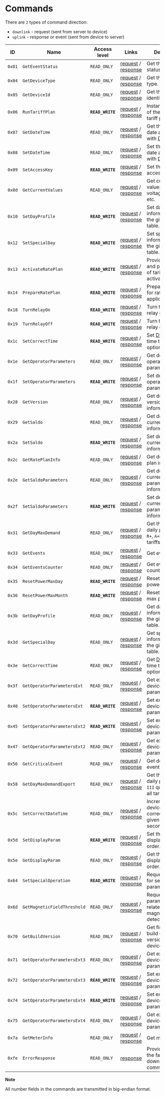 # Commands

There are `2` types of command direction:

- `downlink` - request (sent from server to device)
- `uplink` - response or event (sent from device to server)

| ID     | Name                        | Access level     | Links                                                                                                                                       | Description                                                                                            |
| ------ | --------------------------- | ---------------- | ------------------------------------------------------------------------------------------------------------------------------------------- | ------------------------------------------------------------------------------------------------------ |
| `0x01` | `GetEventStatus`            | `READ_ONLY`      | [request](../../mtx1/commands/GetEventStatus.md#request) / [response](../../mtx1/commands/GetEventStatus.md#response)                       | Get the device status events.                                                                          |
| `0x04` | `GetDeviceType`             | `READ_ONLY`      | [request](../../mtx1/commands/GetDeviceType.md#request) / [response](../../mtx1/commands/GetDeviceType.md#response)                         | Get the device type.                                                                                   |
| `0x05` | `GetDeviceId`               | `READ_ONLY`      | [request](../../mtx1/commands/GetDeviceId.md#request) / [response](../../mtx1/commands/GetDeviceId.md#response)                             | Get the device identifier.                                                                             |
| `0x06` | `RunTariffPlan`             | **`READ_WRITE`** | [request](../../mtx1/commands/RunTariffPlan.md#request) / [response](../../mtx1/commands/RunTariffPlan.md#response)                         | Instant activation of the passive tariff plan.                                                         |
| `0x07` | `GetDateTime`               | `READ_ONLY`      | [request](../../mtx1/commands/GetDateTime.md#request) / [response](../../mtx1/commands/GetDateTime.md#response)                             | Get the device full date and time with [DST](https://en.wikipedia.org/wiki/Daylight_saving_time) flag. |
| `0x08` | `SetDateTime`               | `READ_ONLY`      | [request](../../mtx1/commands/SetDateTime.md#request) / [response](../../mtx1/commands/SetDateTime.md#response)                             | Set the device full date and time with [DST](https://en.wikipedia.org/wiki/Daylight_saving_time) flag. |
| `0x09` | `SetAccessKey`              | **`READ_WRITE`** | [request](../../mtx1/commands/SetAccessKey.md#request) / [response](../../mtx1/commands/SetAccessKey.md#response)                           | Set the device access key.                                                                             |
| `0x0d` | `GetCurrentValues`          | `READ_ONLY`      | [request](../../mtx1/commands/GetCurrentValues.md#request) / [response](./GetCurrentValues.md#response)                                     | Get current values like voltage, power, etc.                                                           |
| `0x10` | `SetDayProfile`             | **`READ_WRITE`** | [request](../../mtx1/commands/SetDayProfile.md#request) / [response](../../mtx1/commands/SetDayProfile.md#response)                         | Set day profile information for the given tariff table.                                                |
| `0x12` | `SetSpecialDay`             | **`READ_WRITE`** | [request](../../mtx1/commands/SetSpecialDay.md#request) / [response](../../mtx1/commands/SetSpecialDay.md#response)                         | Set special day information for the given tariff table.                                                |
| `0x13` | `ActivateRatePlan`          | **`READ_WRITE`** | [request](../../mtx1/commands/ActivateRatePlan.md#request) / [response](../../mtx1/commands/ActivateRatePlan.md#response)                   | Provide the date and parameters of tariff plan activation.                                             |
| `0x14` | `PrepareRatePlan`           | **`READ_WRITE`** | [request](../../mtx1/commands/PrepareRatePlan.md#request) / [response](../../mtx1/commands/PrepareRatePlan.md#response)                     | Prepare device for rate plan application.                                                              |
| `0x18` | `TurnRelayOn`               | **`READ_WRITE`** | [request](../../mtx1/commands/TurnRelayOn.md#request) / [response](../../mtx1/commands/TurnRelayOn.md#response)                             | Turn the device relay on.                                                                              |
| `0x19` | `TurnRelayOff`              | **`READ_WRITE`** | [request](../../mtx1/commands/TurnRelayOff.md#request) / [response](../../mtx1/commands/TurnRelayOff.md#response)                           | Turn the device relay off.                                                                             |
| `0x1c` | `SetCorrectTime`            | **`READ_WRITE`** | [request](../../mtx1/commands/SetCorrectTime.md#request) / [response](../../mtx1/commands/SetCorrectTime.md#response)                       | Set [DST](https://en.wikipedia.org/wiki/Daylight_saving_time)/Standard time transition options.        |
| `0x1e` | `GetOperatorParameters`     | `READ_ONLY`      | [request](./GetOperatorParameters.md#request) / [response](./GetOperatorParameters.md#response)                                             | Get device operator parameters.                                                                        |
| `0x1f` | `SetOperatorParameters`     | **`READ_WRITE`** | [request](./SetOperatorParameters.md#request) / [response](./SetOperatorParameters.md#response)                                             | Set device operator parameters.                                                                        |
| `0x28` | `GetVersion`                | `READ_ONLY`      | [request](../../mtx1/commands/GetVersion.md#request) / [response](../../mtx1/commands/GetVersion.md#response)                               | Get device version information.                                                                        |
| `0x29` | `GetSaldo`                  | `READ_ONLY`      | [request](../../mtx1/commands/GetSaldo.md#request) / [response](../../mtx1/commands/GetSaldo.md#response)                                   | Get device current saldo information.                                                                  |
| `0x2a` | `SetSaldo`                  | **`READ_WRITE`** | [request](../../mtx1/commands/SetSaldo.md#request) / [response](../../mtx1/commands/SetSaldo.md#response)                                   | Set device current saldo information.                                                                  |
| `0x2c` | `GetRatePlanInfo`           | `READ_ONLY`      | [request](../../mtx1/commands/GetRatePlanInfo.md#request) / [response](../../mtx1/commands/GetRatePlanInfo.md#response)                     | Get device rate plan information.                                                                      |
| `0x2e` | `GetSaldoParameters`        | `READ_ONLY`      | [request](../../mtx1/commands/GetSaldoParameters.md#request) / [response](../../mtx1/commands/GetSaldoParameters.md#response)               | Get device current saldo parameters information.                                                       |
| `0x2f` | `SetSaldoParameters`        | **`READ_WRITE`** | [request](../../mtx1/commands/SetSaldoParameters.md#request) / [response](../../mtx1/commands/SetSaldoParameters.md#response)               | Set device current saldo parameters information.                                                       |
| `0x31` | `GetDayMaxDemand`           | `READ_ONLY`      | [request](./GetDayMaxDemand.md#request) / [response](./GetDayMaxDemand.md#response)                                                         | Get the maximum daily power (`A+R+`, `R+`, `A+R-`) for all tariffs (`T1`-`T4`).                        |
| `0x33` | `GetEvents`                 | `READ_ONLY`      | [request](../../mtx1/commands/GetEvevents.md#request) / [response](../../mtx1/commands/GetEvevents.md#response)                             | Get events.                                                                                            |
| `0x34` | `GetEventsCounter`          | `READ_ONLY`      | [request](../../mtx1/commands/GetEventsCounter.md#request) / [response](../../mtx1/commands/GetEventsCounter.md#response)                   | Get events counters.                                                                                   |
| `0x35` | `ResetPowerMaxDay`          | **`READ_WRITE`** | [request](../../mtx1/commands/ResetPowerMaxDay.md#request) / [response](../../mtx1/commands/ResetPowerMaxDay.md#response)                   | Reset daily max power.                                                                                 |
| `0x36` | `ResetPowerMaxMonth`        | **`READ_WRITE`** | [request](../../mtx1/commands/ResetPowerMaxMonth.md#request) / [response](../../mtx1/commands/ResetPowerMaxMonth.md#response)               | Reset for monthly max power.                                                                           |
| `0x3b` | `GetDayProfile`             | `READ_ONLY`      | [request](../../mtx1/commands/GetDayProfile.md#request) / [response](../../mtx1/commands/GetDayProfile.md#response)                         | Get day profile information for the given tariff table.                                                |
| `0x3d` | `GetSpecialDay`             | `READ_ONLY`      | [request](../../mtx1/commands/GetSpecialDay.md#request) / [response](../../mtx1/commands/GetSpecialDay.md#response)                         | Get special day information for the given tariff table.                                                |
| `0x3e` | `GetCorrectTime`            | `READ_ONLY`      | [request](../../mtx1/commands/GetCorrectTime.md#request) / [response](../../mtx1/commands/GetCorrectTime.md#response)                       | Get [DST](https://en.wikipedia.org/wiki/Daylight_saving_time)/Standard time transition options.        |
| `0x3f` | `GetOperatorParametersExt`  | `READ_ONLY`      | [request](./GetOperatorParametersExt.md#request) / [response](./GetOperatorParametersExt.md#response)                                       | Get extended device operator parameters.                                                               |
| `0x40` | `SetOperatorParametersExt`  | **`READ_WRITE`** | [request](./SetOperatorParametersExt.md#request) / [response](./SetOperatorParametersExt.md#response)                                       | Set extended device operator parameters.                                                               |
| `0x45` | `SetOperatorParametersExt2` | **`READ_WRITE`** | [request](./SetOperatorParametersExt2.md#request) / [response](./SetOperatorParametersExt2.md#response)                                     | Set extended device operator parameters 3.                                                             |
| `0x47` | `GetOperatorParametersExt2` | `READ_ONLY`      | [request](./GetOperatorParametersExt2.md#request) / [response](./GetOperatorParametersExt2.md#response)                                     | Get extended device operator parameters 2.                                                             |
| `0x56` | `GetCriticalEvent`          | `READ_ONLY`      | [request](./GetCriticalEvent.md#request) / [response](./GetCriticalEvent.md#response)                                                       | Get device critical events.                                                                            |
| `0x58` | `GetDayMaxDemandExport`     | `READ_ONLY`      | [request](./GetDayMaxDemandExport.md#request) / [response](./GetDayMaxDemandExport.md#response)                                             | Get the maximum daily power (`II`-`III` quadrant) for all tariffs (`T1`-`T4`).                         |
| `0x5c` | `SetCorrectDateTime`        | `READ_ONLY`      | [request](../../mtx1/commands/SetCorrectDateTime.md#request) / [response](../../mtx1/commands/SetCorrectDateTime.md#response)               | Incremental device time correction (for a given number of seconds).                                    |
| `0x5d` | `SetDisplayParam`           | **`READ_WRITE`** | [request](./SetDisplayParam.md#request) / [response](../../mtx1/commands/SetDisplayParam.md#response)                                       | Set the meter displays sorting order.                                                                  |
| `0x5e` | `GetDisplayParam`           | `READ_ONLY`      | [request](./GetDisplayParam.md#request) / [response](./GetDisplayParam.md#response)                                                         | Get the meter displays sorting order.                                                                  |
| `0x64` | `SetSpecialOperation`       | **`READ_WRITE`** | [request](../../mtx1/commands/SetSpecialOperation.md#request) / [response](../../mtx1/commands/SetSpecialOperation.md#response)             | Request/response for setting special parameters.                                                       |
| `0x6d` | `GetMagneticFieldThreshold` | `READ_ONLY`      | [request](../../mtx1/commands/GetMagneticFieldThreshold.md#request) / [response](../../mtx1/commands/GetMagneticFieldThreshold.md#response) | Request/response parameters related to magnetic field detection.                                       |
| `0x70` | `GetBuildVersion`           | `READ_ONLY`      | [request](../../mtx1/commands/GetBuildVersion.md#request) / [response](../../mtx1/commands/GetBuildVersion.md#response)                     | Get firmware build date and version from device.                                                       |
| `0x71` | `GetOperatorParametersExt3` | `READ_ONLY`      | [request](../../mtx1/GetOperatorParametersExt3.md#request) / [response](../../mtx1/commands/GetOperatorParametersExt3.md#response)          | Get extended device operator parameters 3.                                                             |
| `0x72` | `SetOperatorParametersExt3` | **`READ_WRITE`** | [request](../../mtx1/SetOperatorParametersExt3.md#request) / [response](../../mtx1/commands/SetOperatorParametersExt3.md#response)          | Set extended device operator parameters 3.                                                             |
| `0x74` | `SetOperatorParametersExt4` | **`READ_WRITE`** | [request](./SetOperatorParametersExt4.md#request) / [response](./SetOperatorParametersExt4.md#response)                                     | Set extended device operator parameters 3.                                                             |
| `0x75` | `GetOperatorParametersExt4` | `READ_ONLY`      | [request](./GetOperatorParametersExt4.md#request) / [response](./GetOperatorParametersExt4.md#response)                                     | Get extended device operator parameters 4.                                                             |
| `0x7a` | `GetMeterInfo`              | `READ_ONLY`      | [request](../../mtx1/commands/GetMeterInfo.md#request) / [response](../../mtx1/commands/GetMeterInfo.md#response)                           | Get meter info.                                                                                        |
| `0xfe` | `ErrorResponse`             | `READ_ONLY`      | [response](../../mtx1/commands/ErrorResponse.md#response)                                                                                   | Provide info for the failed downlink command.                                                          |


**Note**

All number fields in the commands are transmitted in big-endian format.
